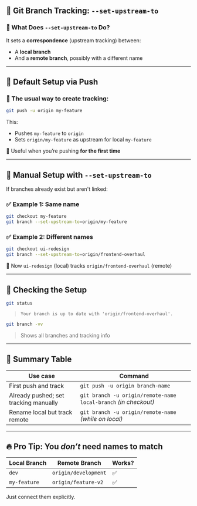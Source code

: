 
## 🧭 Git Branch Tracking: `--set-upstream-to`

### 🎯 What Does `--set-upstream-to` Do?

It sets a **correspondence** (upstream tracking) between:
- A **local branch**
- And a **remote branch**, possibly with a different name

---

## 🧱 Default Setup via Push

### 🔹 The usual way to create tracking:
```bash
git push -u origin my-feature
```

This:
- Pushes `my-feature` to `origin`
- Sets `origin/my-feature` as upstream for local `my-feature`

🧠 Useful when you’re pushing **for the first time**

---

## 🔧 Manual Setup with `--set-upstream-to`

If branches already exist but aren't linked:

### ✅ Example 1: Same name
```bash
git checkout my-feature
git branch --set-upstream-to=origin/my-feature
```

### ✅ Example 2: Different names
```bash
git checkout ui-redesign
git branch --set-upstream-to=origin/frontend-overhaul
```

🔁 Now `ui-redesign` (local) tracks `origin/frontend-overhaul` (remote)

---

## 🧪 Checking the Setup

```bash
git status
```
> `Your branch is up to date with 'origin/frontend-overhaul'.`

```bash
git branch -vv
```
> Shows all branches and tracking info

---

## 🔄 Summary Table

| Use case                              | Command                                                           |
|---------------------------------------|--------------------------------------------------------------------|
| First push and track                  | `git push -u origin branch-name`                                   |
| Already pushed; set tracking manually | `git branch -u origin/remote-name local-branch` *(in checkout)*    |
| Rename local but track remote         | `git branch -u origin/remote-name` *(while on local)*              |

---

## 🔥 Pro Tip: You *don’t* need names to match

| Local Branch     | Remote Branch          | Works? |
|------------------|------------------------|--------|
| `dev`            | `origin/development`   | ✅     |
| `my-feature`     | `origin/feature-v2`    | ✅     |

Just connect them explicitly.
